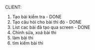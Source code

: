 CLIENT:
1. Tạo bài kiểm tra - DONE
2. Tạo câu hỏi cho bài thi đó - DONE
3. List cac bài đã tạo qua screen - DONE
4. Chỉnh sửa, xoá bài thi
5. làm bài thi
6. tìm kiếm bài thi


